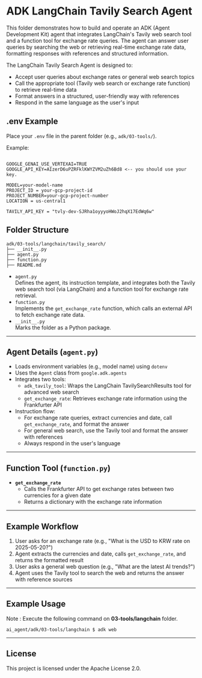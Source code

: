 # ADK LangChain Tavily Search Agent

This folder demonstrates how to build and operate an ADK (Agent Development Kit) agent that integrates LangChain's Tavily web search tool and a function tool for exchange rate queries. The agent can answer user queries by searching the web or retrieving real-time exchange rate data, formatting responses with references and structured information.

The LangChain Tavily Search Agent is designed to:
- Accept user queries about exchange rates or general web search topics
- Call the appropriate tool (Tavily web search or exchange rate function) to retrieve real-time data
- Format answers in a structured, user-friendly way with references
- Respond in the same language as the user's input

## .env Example

Place your `.env` file in the parent folder (e.g., `adk/03-tools/`).  

Example:

```

GOOGLE_GENAI_USE_VERTEXAI=TRUE
GOOGLE_API_KEY=AIzerD6uPZRFklKWYZVM2uZh6Bd8 <-- you should use your key.

MODEL=your-model-name
PROJECT_ID = your-gcp-project-id
PROJECT_NUMBER=your-gcp-project-number
LOCATION = us-central1

TAVILY_API_KEY = "tvly-dev-SJRha1oyyyoHWoJ2hqX17EdWq6w"
```

## Folder Structure

```
adk/03-tools/langchain/tavily_search/
├── __init__.py
├── agent.py
├── function.py
├── README.md
```

- `agent.py`  
  Defines the agent, its instruction template, and integrates both the Tavily web search tool (via LangChain) and a function tool for exchange rate retrieval.
- `function.py`  
  Implements the `get_exchange_rate` function, which calls an external API to fetch exchange rate data.
- `__init__.py`  
  Marks the folder as a Python package.

---


## Agent Details (`agent.py`)

- Loads environment variables (e.g., model name) using `dotenv`
- Uses the `Agent` class from `google.adk.agents`
- Integrates two tools:
  - `adk_tavily_tool`: Wraps the LangChain TavilySearchResults tool for advanced web search
  - `get_exchange_rate`: Retrieves exchange rate information using the Frankfurter API
- Instruction flow:
  - For exchange rate queries, extract currencies and date, call `get_exchange_rate`, and format the answer
  - For general web search, use the Tavily tool and format the answer with references
  - Always respond in the user's language

---

## Function Tool (`function.py`)

- **`get_exchange_rate`**
  - Calls the Frankfurter API to get exchange rates between two currencies for a given date
  - Returns a dictionary with the exchange rate information

---

## Example Workflow

1. User asks for an exchange rate (e.g., "What is the USD to KRW rate on 2025-05-20?")
2. Agent extracts the currencies and date, calls `get_exchange_rate`, and returns the formatted result
3. User asks a general web question (e.g., "What are the latest AI trends?")
4. Agent uses the Tavily tool to search the web and returns the answer with reference sources

---

## Example Usage
Note : Execute the following command on **03-tools/langchain** folder. 

```
ai_agent/adk/03-tools/langchain $ adk web
```

---

## License

This project is licensed under the Apache License 2.0.

